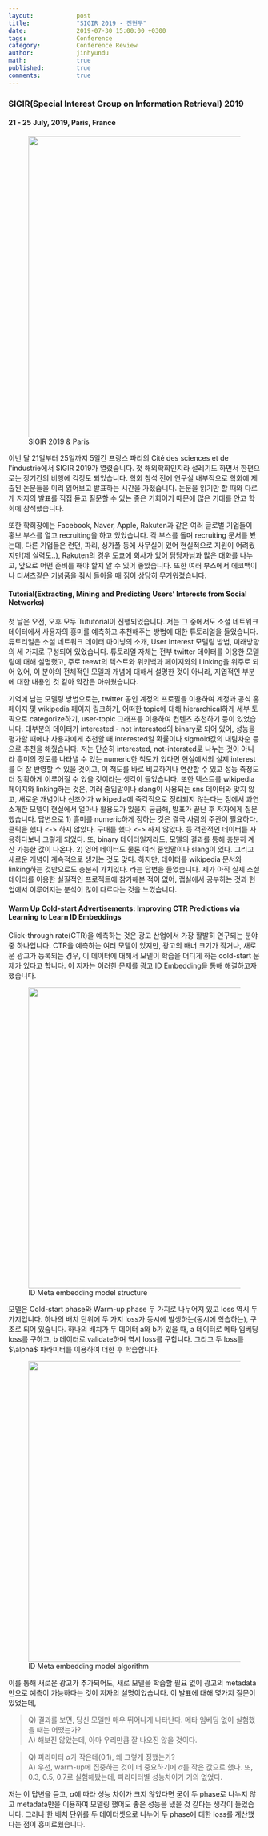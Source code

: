 ```yaml
---
layout:            post
title:             "SIGIR 2019 - 진현두"
date:              2019-07-30 15:00:00 +0300
tags:              Conference
category:          Conference Review
author:            jinhyundu
math:              true
published:         true
comments:          true
---
```


### SIGIR(Special Interest Group on Information Retrieval) 2019
#### 21 - 25 July, 2019, Paris, France

<figure>
   <img src="{{ "/media/img/sigir2019/sigir_paris.png" | absolute_url }}" width='600'/>
   <figcaption> SIGIR 2019 & Paris </figcaption>
</figure>

이번 달 21일부터 25일까지 5일간 프랑스 파리의 Cité des sciences et de l'industrie에서 SIGIR 2019가 열렸습니다. 첫 해외학회인지라 설레기도 하면서 한편으로는 장기간의 비행에 걱정도 되었습니다. 학회 참석 전에 연구실 내부적으로 학회에 제출된 논문들을 미리 읽어보고 발표하는 시간을 가졌습니다. 논문을 읽기만 할 때와 다르게 저자의 발표를 직접 듣고 질문할 수 있는 좋은 기회이기 때문에 많은 기대를 안고 학회에 참석했습니다.  

 또한 학회장에는 Facebook, Naver, Apple, Rakuten과 같은 여러 글로벌 기업들이 홍보 부스를 열고 recruiting을 하고 있었습니다. 각 부스를 돌며 recruiting 문서를 봤는데, 다른 기업들은 런던, 파리, 싱가폴 등에 사무실이 있어 현실적으로 지원이 어려웠지만(제 실력도..), Rakuten의 경우 도쿄에 회사가 있어 담당자님과 많은 대화를 나누고, 앞으로 어떤 준비를 해야 할지 알 수 있어 좋았습니다. 또한 여러 부스에서 에코백이나 티셔츠같은 기념품을 줘서 돌아올 때 짐이 상당히 무거워졌습니다.  

#### Tutorial(Extracting, Mining and Predicting Users’ Interests from Social Networks)
 첫 날은 오전, 오후 모두 Tututorial이 진행되었습니다. 저는 그 중에서도 소셜 네트워크 데이터에서 사용자의 흥미를 예측하고 추천해주는 방법에 대한 튜토리얼을 들었습니다. 튜토리얼은 소셜 네트워크 데이터 마이닝의 소개, User Interest 모델링 방법, 미래방향의 세 가지로 구성되어 있었습니다. 튜토리얼 자체는 전부 twitter 데이터를 이용한 모델링에 대해 설명했고, 주로 teewt의 텍스트와 위키백과 페이지와의 Linking을 위주로 되어 있어, 이 분야의 전체적인 모델과 개념에 대해서 설명한 것이 아니라, 지엽적인 부분에 대한 내용인 것 같아 약간은 아쉬웠습니다.  

 기억에 남는 모델링 방법으로는, twitter 공인 계정의 프로필을 이용하여 계정과 공식 홈페이지 및 wikipedia 페이지 링크하기, 어떠한 topic에 대해 hierarchical하게 세부 토픽으로 categorize하기, user-topic 그래프를 이용하여 컨텐츠 추천하기 등이 있었습니다. 대부분의 데이터가 interested - not interested의 binary로 되어 있어, 성능을 평가할 때에나 사용자에게 추천할 때 interested일 확률이나 sigmoid값의 내림차순 등으로 추천을 해줬습니다. 저는 단순히 interested, not-intersted로 나누는 것이 아니라 흥미의 정도를 나타낼 수 있는 numeric한 척도가 있다면 현실에서의 실제 interest를 더 잘 반영할 수 있을 것이고, 이 척도를 바로 비교하거나 연산할 수 있고 성능 측정도 더 정확하게 이루어질 수 있을 것이라는 생각이 들었습니다. 또한 텍스트를 wikipedia 페이지와 linking하는 것은, 여러 줄임말이나 slang이 사용되는 sns 데이터와 맞지 않고, 새로운 개념이나 신조어가 wikipedia에 즉각적으로 정리되지 않는다는 점에서 과연 소개한 모델이 현실에서 얼마나 활용도가 있을지 궁금해, 발표가 끝난 후 저자에게 질문했습니다. 답변으로 1) 흥미를 numeric하게 정하는 것은 결국 사람의 주관이 필요하다. 클릭을 했다 <-> 하지 않았다. 구매를 했다 <-> 하지 않았다. 등 객관적인 데이터를 사용하다보니 그렇게 되었다. 또, binary 데이터일지라도, 모델의 결과를 통해 충분히 계산 가능한 값이 나온다. 2) 영어 데이터도 물론 여러 줄임말이나 slang이 있다. 그리고 새로운 개념이 계속적으로 생기는 것도 맞다. 하지만, 데이터를 wikipedia 문서와 linking하는 것만으로도 충분히 가치있다. 라는 답변을 들었습니다. 제가 아직 실제 소셜 데이터를 이용한 실질적인 프로젝트에 참가해본 적이 없어, 랩실에서 공부하는 것과 현업에서 이루어지는 분석이 많이 다르다는 것을 느꼈습니다.  

#### Warm Up Cold-start Advertisements: Improving CTR Predictions via Learning to Learn ID Embeddings
 Click-through rate(CTR)을 예측하는 것은 광고 산업에서 가장 활발히 연구되는 분야 중 하나입니다. CTR을 예측하는 여러 모델이 있지만, 광고의 배너 크기가 작거나, 새로운 광고가 등록되는 경우, 이 데이터에 대해서 모델이 학습을 더디게 하는 cold-start 문제가 있다고 합니다. 이 저자는 이러한 문제를 광고 ID Embedding을 통해 해결하고자 했습니다.
 <figure>
    <img src="{{ "/media/img/sigir2019/Warm_Up_Cold-start.png" | absolute_url }}" width='600'/>
    <figcaption> ID Meta embedding model structure </figcaption>
 </figure>
 모델은 Cold-start phase와 Warm-up phase 두 가지로 나누어져 있고 loss 역시 두 가지입니다. 하나의 배치 단위에 두 가지 loss가 동시에 발생하는(동시에 학습하는), 구조로 되어 있습니다. 하나의 배치가 두 데이터 a와 b가 있을 때, a 데이터로 메타 임베딩 loss를 구하고, b 데이터로 validate하며 역시 loss를 구합니다. 그리고 두 loss를 $\alpha$ 파라미터를 이용하여 더한 후 학습합니다.  
 <figure>
    <img src="{{ "/media/img/sigir2019/Warm_Up_Cold-start_algorithm.png" | absolute_url }}" width='600'/>
    <figcaption> ID Meta embedding model algorithm </figcaption>
 </figure>

 이를 통해 새로운 광고가 추가되어도, 새로 모델을 학습할 필요 없이 광고의 metadata만으로 예측이 가능하다는 것이 저자의 설명이었습니다. 이 발표에 대해 몇가지 질문이 있었는데,
> Q) 결과를 보면, 당신 모델만 매우 뛰어나게 나타난다. 메타 임베딩 없이 실험했을 때는 어땠는가?  
> A) 해보진 않았는데, 아마 우리만큼 잘 나오진 않을 것이다.  

> Q) 파라미터 $\alpha$가 작은데(0.1), 왜 그렇게 정했는가?  
> A) 우선, warm-up에 집중하는 것이 더 중요하기에 $\alpha$를 작은 값으로 했다. 또, 0.3, 0.5, 0.7로 실험해봤는데, 파라미터별 성능차이가 거의 없었다.  

 저는 이 답변을 듣고, $\alpha$에 따라 성능 차이가 크지 않았다면 굳이 두 phase로 나누지 않고 metadata만을 이용하여 모델링 했어도 좋은 성능을 냈을 것 같다는 생각이 들었습니다. 그러나 한 배치 단위를 두 데이터셋으로 나누어 두 phase에 대한 loss를 계산했다는 점이 흥미로웠습니다.
